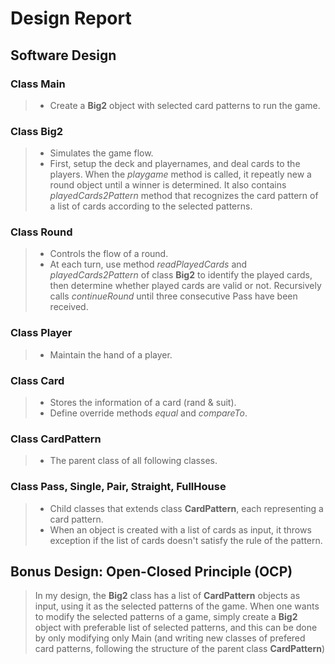 # Design Report
## Software Design
### Class Main
> - Create a **Big2** object with selected card patterns to run the game.
### Class Big2
> - Simulates the game flow.
> - First, setup the deck and playernames, and deal cards to the players. When the *playgame* method is called, it repeatly new a round object until a winner is determined. It also contains *playedCards2Pattern* method that recognizes the card pattern of a list of cards according to the selected patterns.
### Class Round
> - Controls the flow of a round.
> - At each turn, use method *readPlayedCards* and *playedCards2Pattern* of class **Big2** to identify the played cards, then determine whether played cards are valid or not. Recursively calls *continueRound* until three consecutive Pass have been received.
### Class Player
> - Maintain the hand of a player.
### Class Card
> - Stores the information of a card (rand & suit).
> - Define override methods *equal* and *compareTo*.
### Class CardPattern
> - The parent class of all following classes.
### Class Pass, Single, Pair, Straight, FullHouse
> - Child classes that extends class **CardPattern**, each representing a card pattern.
> - When an object is created with a list of cards as input, it throws exception if the list of cards doesn't satisfy the rule of the pattern.
## Bonus Design: Open-Closed Principle (OCP)
> In my design, the **Big2** class has a list of **CardPattern** objects as input, using it as the selected patterns of the game. When one wants to modify the selected patterns of a game, simply create a **Big2** object with preferable list of selected patterns, and this can be done by only modifying only Main (and writing new classes of prefered card patterns, following the structure of the parent class **CardPattern**)